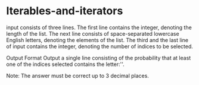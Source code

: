 # Iterables-and-iterators

input consists of three lines. The first line contains the integer, denoting the length of the list. The next line consists of space-separated lowercase English letters,
 denoting the elements of the list.
The third and the last line of input contains the integer, denoting the number of indices to be selected.

Output Format
Output a single line consisting of the probability that at least one of the indices selected contains the letter:''.

Note: The answer must be correct up to 3 decimal places.

